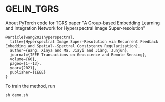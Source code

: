 # GELIN_TGRS
About PyTorch code for TGRS paper "A Group-based Embedding Learning and Integration Network for Hyperspectral Image Super-resolution"
```
@article{wang2021hyperspectral,
  title={Hyperspectral Image Super-Resolution via Recurrent Feedback Embedding and Spatial--Spectral Consistency Regularization},
  author={Wang, Xinya and Ma, Jiayi and Jiang, Junjun},
  journal={IEEE Transactions on Geoscience and Remote Sensing},
  volume={60},
  pages={1--13},
  year={2021},
  publisher={IEEE}
}
```

To train the method, run
```
sh demo.sh
```
